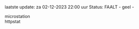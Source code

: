 laatste update: 
za 02-12-2023 22:00   uur 
Status: FAALT - geel - 
<div class="service Y">microstation</div><div class="service G">httpstat</div>